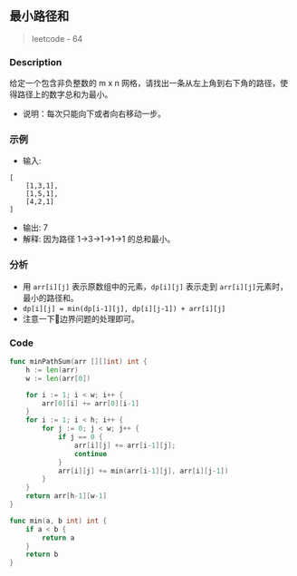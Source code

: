 ## 最小路径和
> leetcode - 64

### Description
给定一个包含非负整数的 m x n 网格，请找出一条从左上角到右下角的路径，使得路径上的数字总和为最小。
* 说明：每次只能向下或者向右移动一步。

### 示例
* 输入:
```
[
    [1,3,1],
    [1,5,1],
    [4,2,1]
]
```
* 输出: 7
* 解释: 因为路径 1→3→1→1→1 的总和最小。

### 分析
* 用 `arr[i][j]` 表示原数组中的元素，`dp[i][j]` 表示走到 `arr[i][j]`元素时，最小的路径和。
* `dp[i][j] = min(dp[i-1][j], dp[i][j-1]) + arr[i][j]`
* 注意一下边界问题的处理即可。

### Code
```go
func minPathSum(arr [][]int) int {
    h := len(arr)
    w := len(arr[0])

    for i := 1; i < w; i++ {
        arr[0][i] += arr[0][i-1]
    }
    for i := 1; i < h; i++ {
        for j := 0; j < w; j++ {
            if j == 0 {
                arr[i][j] += arr[i-1][j];
                continue
            }
            arr[i][j] += min(arr[i-1][j], arr[i][j-1])
        }
    }
    return arr[h-1][w-1]
}

func min(a, b int) int {
    if a < b {
        return a
    }
    return b
}
```